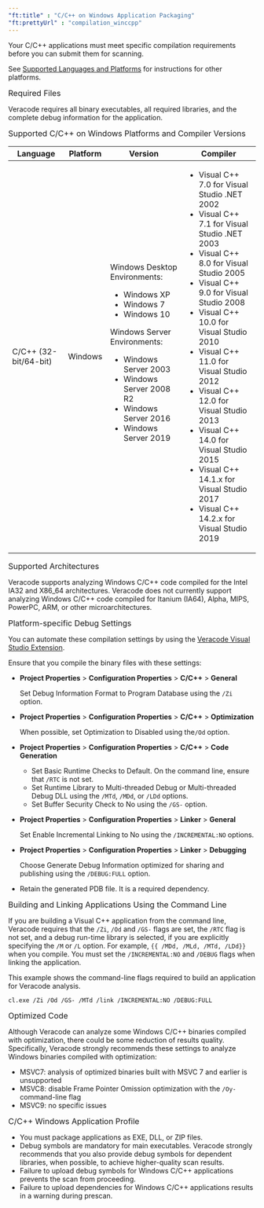 ```yaml
---
"ft:title" : "C/C++ on Windows Application Packaging"
"ft:prettyUrl" : "compilation_winccpp"
---
```


Your C/C++ applications must meet specific compilation requirements before you can submit them for scanning.

See [Supported Languages and Platforms](https://docs.veracode.com/r/r_supported_table) for instructions for other platforms.

<p><span style="font-size: medium;">Required Files</span></p>

Veracode requires all binary executables, all required libraries, and the complete debug information for the application.

<p><span style="font-size: medium;">Supported C/C++ on Windows Platforms and Compiler Versions</span></p>

|Language|Platform|Version|Compiler|
|----|----|----|----|
|C/C++ (32-bit/64-bit)|Windows|Windows Desktop Environments:<ul><li>Windows XP</li><li>Windows 7</li><li>Windows 10</li></ul>Windows Server Environments:<ul><li>Windows Server 2003</li><li>Windows Server 2008 R2</li><li>Windows Server 2016</li><li>Windows Server 2019</li></ul>|<ul><li>Visual C++ 7.0 for Visual Studio .NET 2002</li><li>Visual C++ 7.1 for Visual Studio .NET 2003</li><li>Visual C++ 8.0 for Visual Studio 2005</li><li>Visual C++ 9.0 for Visual Studio 2008</li><li>Visual C++ 10.0 for Visual Studio 2010</li><li>Visual C++ 11.0 for Visual Studio 2012</li><li>Visual C++ 12.0 for Visual Studio 2013</li><li>Visual C++ 14.0 for Visual Studio 2015</li><li>Visual C++ 14.1.x for Visual Studio 2017</li><li>Visual C++ 14.2.x for Visual Studio 2019</li></ul>|

<p><span style="font-size: medium;">Supported Architectures</span></p>

Veracode supports analyzing Windows C/C++ code compiled for the Intel IA32 and X86\_64 architectures. Veracode does not currently support analyzing Windows C/C++ code compiled for Itanium \(IA64\), Alpha, MIPS, PowerPC, ARM, or other microarchitectures.

<p><span style="font-size: medium;">Platform-specific Debug Settings</span></p>

You can automate these compilation settings by using the [Veracode Visual Studio Extension](https://docs.veracode.com/r/c_title_VS).

Ensure that you compile the binary files with these settings:

-   **Project Properties** \> **Configuration Properties** \> **C/C++** \> **General**

    Set Debug Information Format to Program Database using the `/Zi` option.

-   **Project Properties** \> **Configuration Properties** \> **C/C++** \> **Optimization**

    When possible, set Optimization to Disabled using the`/Od` option.

-   **Project Properties** \> **Configuration Properties** \> **C/C++** \> **Code Generation**
    -   Set Basic Runtime Checks to Default. On the command line, ensure that `/RTC` is not set.
    -   Set Runtime Library to Multi-threaded Debug or Multi-threaded Debug DLL using the `/MTd`, `/MDd`, or `/LDd` options.
    -   Set Buffer Security Check to No using the `/GS-` option.
-   **Project Properties** \> **Configuration Properties** \> **Linker** \> **General**

    Set Enable Incremental Linking to No using the `/INCREMENTAL:NO` options.

-   **Project Properties** \> **Configuration Properties** \> **Linker** \> **Debugging**

    Choose Generate Debug Information optimized for sharing and publishing using the `/DEBUG:FULL` option.

-   Retain the generated PDB file. It is a required dependency.

<p><span style="font-size: medium;">Building and Linking Applications Using the Command Line</span></p>

If you are building a Visual C++ application from the command line, Veracode requires that the `/Zi`, `/Od` and `/GS-` flags are set, the `/RTC` flag is not set, and a debug run-time library is selected, if you are explicitly specifying the `/M` or `/L` option. For example, `{{ /MDd, /MLd, /MTd, /LDd}}` when you compile. You must set the `/INCREMENTAL:NO` and `/DEBUG` flags when linking the application.

This example shows the command-line flags required to build an application for Veracode analysis.

```
cl.exe /Zi /Od /GS- /MTd /link /INCREMENTAL:NO /DEBUG:FULL
```

<p><span style="font-size: medium;">Optimized Code</span></p>

Although Veracode can analyze some Windows C/C++ binaries compiled with optimization, there could be some reduction of results quality. Specifically, Veracode strongly recommends these settings to analyze Windows binaries compiled with optimization:

-   MSVC7: analysis of optimized binaries built with MSVC 7 and earlier is unsupported
-   MSVC8: disable Frame Pointer Omission optimization with the `/Oy-` command-line flag
-   MSVC9: no specific issues

<p><span style="font-size: medium;">C/C++ Windows Application Profile</span></p>

-   You must package applications as EXE, DLL, or ZIP files.
-   Debug symbols are mandatory for main executables. Veracode strongly recommends that you also provide debug symbols for dependent libraries, when possible, to achieve higher-quality scan results.
-   Failure to upload debug symbols for Windows C/C++ applications prevents the scan from proceeding.
-   Failure to upload dependencies for Windows C/C++ applications results in a warning during prescan.
